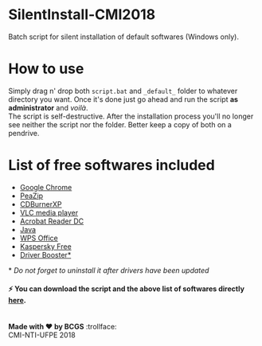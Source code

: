 # SilentInstall-CMI2018

Batch script for silent installation of default softwares (Windows only).

# How to use

Simply drag n' drop both ```script.bat``` and ```_default_``` folder to whatever directory you want. Once it's done just go ahead and run the script **as administrator** and *voilà*.  
The script is self-destructive. After the installation process you'll no longer see neither the script nor the folder. Better keep a copy of both on a pendrive.

# List of free softwares included

- [Google Chrome](https://enterprise.google.com/chrome/chrome-browser/)
- [PeaZip](http://www.peazip.org/)
- [CDBurnerXP](https://cdburnerxp.se/en/download)
- [VLC media player](https://www.videolan.org/vlc/download-windows.html)
- [Acrobat Reader DC](https://get.adobe.com/reader/enterprise/)
- [Java](https://www.java.com/en/download/manual.jsp)
- [WPS Office](https://www.wps.com/download/)
- [Kaspersky Free](https://www.kaspersky.com/free-antivirus)
- [Driver Booster*](https://www.iobit.com/pt/driver-booster.php)

\* *Do not forget to uninstall it after drivers have been updated*


#### :zap: You can download the script and the above list of softwares directly [here](https://drive.google.com/drive/folders/1YH645tHXYy2TnLlCWDtildqOeHfktQgL).

\
**Made with :hearts: by BCGS** :trollface:  
CMI-NTI-UFPE 2018